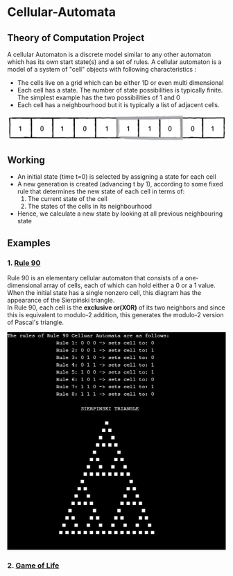 # Cellular-Automata
## Theory of Computation Project
A cellular Automaton is a discrete model similar to any other automaton which has its own start state(s) and a set of rules. 
A cellular automaton is a model of a system of "cell" objects with following characteristics :

* The cells live on a grid which can be either 1D or even multi dimensional
* Each cell has a state. The number of state possibilities is typically finite. The simplest example has the two possibilities of 1 and 0
* Each cell has a neighbourhood but it is typically a list of adjacent cells.

![CA](https://github.com/Surajpedd/Cellular-Automata/blob/main/Img/CA.jpg)

## Working
<ul>
 <li>An initial state (time t=0) is selected by assigning a state for each cell</li>
 <li>A new generation is created (advancing t by 1), according to some fixed rule that determines the new state of each cell in terms of:
     <ol>
         <li>The current state of the cell</li>
         <li>The states of the cells in its neighbourhood</li>
     </ol>
 </li>
 <li>Hence, we calculate a new state by looking at all previous neighbouring state</li>
</ul>

## Examples

 ### 1. [Rule 90](https://github.com/Surajpedd/Cellular-Automata/blob/main/Rule90.cpp)
 
Rule 90 is an elementary cellular automaton that consists of a one-dimensional array of cells, each of which can hold either a 0 or a 1 value. When the initial state has a single nonzero cell, this diagram has the appearance of the Sierpiński triangle.<br>
In Rule 90, each cell is the <b>exclusive or(XOR)</b> of its two neighbors and since this is equivalent to modulo-2 addition, this generates the modulo-2 version of Pascal's triangle.<br>

![Rule 90](https://github.com/Surajpedd/Cellular-Automata/blob/main/Img/Rule%2090.jpg)

 ### 2. [Game of Life](https://github.com/Surajpedd/Cellular-Automata/blob/main/GameofLife.cpp)
